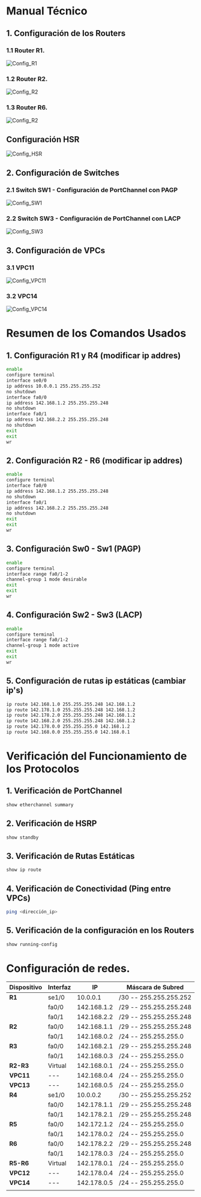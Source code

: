 # Manual Técnico

## 1. Configuración de los Routers

### 1.1 Router R1.
![Config_R1](https://github.com/KESM12/REDES1_201602404/blob/main/Practica2/Images/Conf_R1_1era.png)

### 1.2 Router R2.
![Config_R2](https://github.com/KESM12/REDES1_201602404/blob/main/Practica2/Images/Conf_R2_1era.png)
### 1.3 Router R6.
![Config_R2](https://github.com/KESM12/REDES1_201602404/blob/main/Practica2/Images/Conf_R6_1era.png)

## Configuración HSR
![Config_HSR](https://github.com/KESM12/REDES1_201602404/blob/main/Practica2/Images/Conf_R2_2da.png)

## 2. Configuración de Switches

### 2.1 Switch SW1 - Configuración de PortChannel con PAGP
![Config_SW1](https://github.com/KESM12/REDES1_201602404/blob/main/Practica2/Images/Conf_SW1_1era.png)
### 2.2 Switch SW3 - Configuración de PortChannel con LACP
![Config_SW3](https://github.com/KESM12/REDES1_201602404/blob/main/Practica2/Images/Conf_SW3_1era.png)

## 3. Configuración de VPCs

### 3.1 VPC11
![Config_VPC11](https://github.com/KESM12/REDES1_201602404/blob/main/Practica2/Images/Conf_VPC11.png)

### 3.2 VPC14
![Config_VPC14](https://github.com/KESM12/REDES1_201602404/blob/main/Practica2/Images/Conf_VPC14.png)

# Resumen de los Comandos Usados

## 1. Configuración R1 y R4 (modificar ip addres)
```bash
enable
configure terminal
interface se0/0
ip address 10.0.0.1 255.255.255.252
no shutdown
interface fa0/0
ip address 142.168.1.2 255.255.255.248
no shutdown
interface fa0/1
ip address 142.168.2.2 255.255.255.248
no shutdown
exit
exit
wr
```

## 2. Configuración R2 - R6 (modificar ip addres)
```bash
enable
configure terminal
interface fa0/0
ip address 142.168.1.2 255.255.255.248
no shutdown
interface fa0/1
ip address 142.168.2.2 255.255.255.248
no shutdown
exit
exit
wr
```



## 3. Configuración Sw0 - Sw1 (PAGP)
```bash
enable
configure terminal
interface range fa0/1-2
channel-group 1 mode desirable
exit
exit
wr
```
## 4. Configuración Sw2 - Sw3 (LACP)
```bash
enable
configure terminal
interface range fa0/1-2
channel-group 1 mode active
exit
exit
wr
```

## 5. Configuración de rutas ip estáticas (cambiar ip's)
```bash
ip route 142.168.1.0 255.255.255.248 142.168.1.2 
ip route 142.178.1.0 255.255.255.248 142.168.1.2 
ip route 142.178.2.0 255.255.255.248 142.168.1.2 
ip route 142.168.2.0 255.255.255.248 142.168.1.2 
ip route 142.178.0.0 255.255.255.0 142.168.1.2 
ip route 142.168.0.0 255.255.255.0 142.168.0.1
```

# Verificación del Funcionamiento de los Protocolos

## 1. Verificación de PortChannel

```bash
show etherchannel summary
```

## 2. Verificación de HSRP

```bash
show standby
```

## 3. Verificación de Rutas Estáticas

```bash
show ip route
```

## 4. Verificación de Conectividad (Ping entre VPCs)

```bash
ping <dirección_ip>
```

## 5. Verificación de la configuración en los Routers
```bash
show running-config
```


# Configuración de redes.

| **Dispositivo** | **Interfaz** | **IP**| **Máscara de Subred**|
|-------------|----------|---------------|-----------------------------|
| **R1**      | se1/0    | 10.0.0.1      | /30 -- 255.255.255.252      |
|             | fa0/0    | 142.168.1.2   | /29 -- 255.255.255.248      |
|             | fa0/1    | 142.168.2.2   | /29 -- 255.255.255.248      |
| **R2**      | fa0/0    | 142.168.1.1   | /29 -- 255.255.255.248      |
|             | fa0/1    | 142.168.0.2   | /24 -- 255.255.255.0        |
| **R3**      | fa0/0    | 142.168.2.1   | /29 -- 255.255.255.248      |
|             | fa0/1    | 142.168.0.3   | /24 -- 255.255.255.0        |
|**R2-R3**    | Virtual  | 142.168.0.1   | /24 -- 255.255.255.0        |
| **VPC11**   | ---      | 142.168.0.4   | /24 -- 255.255.255.0        |
| **VPC13**   | ---      | 142.168.0.5   | /24 -- 255.255.255.0        |
| **R4**      | se1/0    | 10.0.0.2      | /30 -- 255.255.255.252      |
|             | fa0/0    | 142.178.1.1   | /29 -- 255.255.255.248      |
|             | fa0/1    | 142.178.2.1   | /29 -- 255.255.255.248      |
| **R5**      | fa0/0    | 142.172.1.2   | /24 -- 255.255.255.0        |
|             | fa0/1    | 142.178.0.2   | /24 -- 255.255.255.0        |
| **R6**      | fa0/0    | 142.178.2.2   | /29 -- 255.255.255.248      |
|             | fa0/1    | 142.178.0.3   | /24 -- 255.255.255.0        |
| **R5-R6**   | Virtual  | 142.178.0.1   | /24 -- 255.255.255.0        |
| **VPC12**   | ---      | 142.178.0.4   | /24 -- 255.255.255.0        |
| **VPC14**   | ---      | 142.178.0.5   | /24 -- 255.255.255.0        |
|             |          |               |                             |